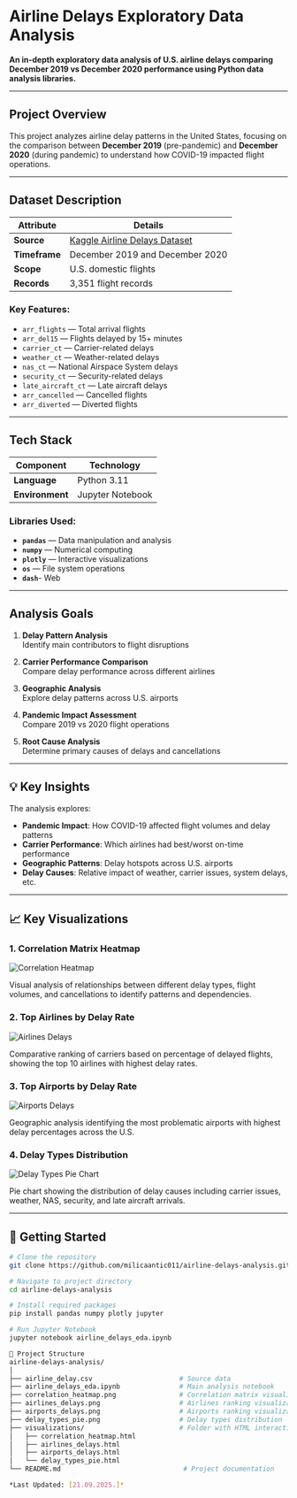 # Airline Delays Exploratory Data Analysis

**An in-depth exploratory data analysis of U.S. airline delays comparing December 2019 vs December 2020 performance using Python data analysis libraries.**

---

## Project Overview

This project analyzes airline delay patterns in the United States, focusing on the comparison between **December 2019** (pre-pandemic) and **December 2020** (during pandemic) to understand how COVID-19 impacted flight operations.

---

##  Dataset Description

| **Attribute** | **Details** |
|--------------|------------|
| **Source** | [Kaggle Airline Delays Dataset](https://www.kaggle.com/) |
| **Timeframe** | December 2019 and December 2020 |
| **Scope** | U.S. domestic flights |
| **Records** | 3,351 flight records |

### **Key Features:**
- `arr_flights` — Total arrival flights
- `arr_del15` — Flights delayed by 15+ minutes
- `carrier_ct` — Carrier-related delays
- `weather_ct` — Weather-related delays
- `nas_ct` — National Airspace System delays
- `security_ct` — Security-related delays
- `late_aircraft_ct` — Late aircraft delays
- `arr_cancelled` — Cancelled flights
- `arr_diverted` — Diverted flights

---

##  Tech Stack

| **Component** | **Technology** |
|--------------|---------------|
| **Language** | Python 3.11 |
| **Environment** | Jupyter Notebook |

### **Libraries Used:**
- **`pandas`** — Data manipulation and analysis
- **`numpy`** — Numerical computing
- **`plotly`** — Interactive visualizations
- **`os`** — File system operations
- **`dash`**- Web 

---

## Analysis Goals

1. **Delay Pattern Analysis**  
   Identify main contributors to flight disruptions

2. **Carrier Performance Comparison**  
   Compare delay performance across different airlines

3. **Geographic Analysis**  
   Explore delay patterns across U.S. airports

4. **Pandemic Impact Assessment**  
   Compare 2019 vs 2020 flight operations

5. **Root Cause Analysis**  
   Determine primary causes of delays and cancellations

---

## 💡 Key Insights

The analysis explores:
- **Pandemic Impact**: How COVID-19 affected flight volumes and delay patterns
- **Carrier Performance**: Which airlines had best/worst on-time performance
- **Geographic Patterns**: Delay hotspots across U.S. airports
- **Delay Causes**: Relative impact of weather, carrier issues, system delays, etc.

---

## 📈 Key Visualizations

### **1. Correlation Matrix Heatmap**
![Correlation Heatmap](correlation_heatmap.png)

Visual analysis of relationships between different delay types, flight volumes, and cancellations to identify patterns and dependencies.

### **2. Top Airlines by Delay Rate**
![Airlines Delays](airlines_delays.png)

Comparative ranking of carriers based on percentage of delayed flights, showing the top 10 airlines with highest delay rates.

### **3. Top Airports by Delay Rate**
![Airports Delays](airports_delays.png)

Geographic analysis identifying the most problematic airports with highest delay percentages across the U.S.

### **4. Delay Types Distribution**
![Delay Types Pie Chart](delay_types_pie.png)

Pie chart showing the distribution of delay causes including carrier issues, weather, NAS, security, and late aircraft arrivals.

---

## 🚀 Getting Started
```bash
# Clone the repository
git clone https://github.com/milicaantic011/airline-delays-analysis.git

# Navigate to project directory
cd airline-delays-analysis

# Install required packages
pip install pandas numpy plotly jupyter

# Run Jupyter Notebook
jupyter notebook airline_delays_eda.ipynb

📁 Project Structure
airline-delays-analysis/
│
├── airline_delay.csv                      # Source data
├── airline_delays_eda.ipynb               # Main analysis notebook
├── correlation_heatmap.png                # Correlation matrix visualization
├── airlines_delays.png                    # Airlines ranking visualization
├── airports_delays.png                    # Airports ranking visualization
├── delay_types_pie.png                    # Delay types distribution
├── visualizations/                        # Folder with HTML interactive versions
│   ├── correlation_heatmap.html
│   ├── airlines_delays.html
│   ├── airports_delays.html
│   └── delay_types_pie.html
└── README.md                               # Project documentation

*Last Updated: [21.09.2025.]*


